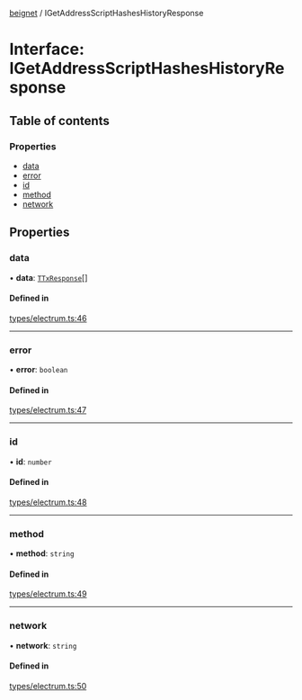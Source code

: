 [beignet](../README.md) / IGetAddressScriptHashesHistoryResponse

# Interface: IGetAddressScriptHashesHistoryResponse

## Table of contents

### Properties

- [data](IGetAddressScriptHashesHistoryResponse.md#data)
- [error](IGetAddressScriptHashesHistoryResponse.md#error)
- [id](IGetAddressScriptHashesHistoryResponse.md#id)
- [method](IGetAddressScriptHashesHistoryResponse.md#method)
- [network](IGetAddressScriptHashesHistoryResponse.md#network)

## Properties

### data

• **data**: [`TTxResponse`](../README.md#ttxresponse)[]

#### Defined in

[types/electrum.ts:46](https://github.com/synonymdev/beignet/blob/6c60ef8/src/types/electrum.ts#L46)

___

### error

• **error**: `boolean`

#### Defined in

[types/electrum.ts:47](https://github.com/synonymdev/beignet/blob/6c60ef8/src/types/electrum.ts#L47)

___

### id

• **id**: `number`

#### Defined in

[types/electrum.ts:48](https://github.com/synonymdev/beignet/blob/6c60ef8/src/types/electrum.ts#L48)

___

### method

• **method**: `string`

#### Defined in

[types/electrum.ts:49](https://github.com/synonymdev/beignet/blob/6c60ef8/src/types/electrum.ts#L49)

___

### network

• **network**: `string`

#### Defined in

[types/electrum.ts:50](https://github.com/synonymdev/beignet/blob/6c60ef8/src/types/electrum.ts#L50)
